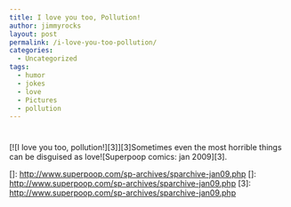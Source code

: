 ```yaml
---
title: I love you too, Pollution!
author: jimmyrocks
layout: post
permalink: /i-love-you-too-pollution/
categories:
  - Uncategorized
tags:
  - humor
  - jokes
  - love
  - Pictures
  - pollution
---
```

# 

 [![I love you too, pollution!][3]][3]Sometimes even the most horrible things can be disguised as love![Superpoop comics: jan 2009][3].

 []: http://www.superpoop.com/sp-archives/sparchive-jan09.php
 []: http://www.superpoop.com/sp-archives/sparchive-jan09.php
 [3]: http://www.superpoop.com/sp-archives/sparchive-jan09.php